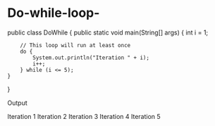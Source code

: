 # Do-while-loop-
public class DoWhile {
    public static void main(String[] args) {
        int i = 1;

        // This loop will run at least once
        do {
            System.out.println("Iteration " + i);
            i++;
        } while (i <= 5);
    }
}

Output 

Iteration 1
Iteration 2
Iteration 3
Iteration 4
Iteration 5
